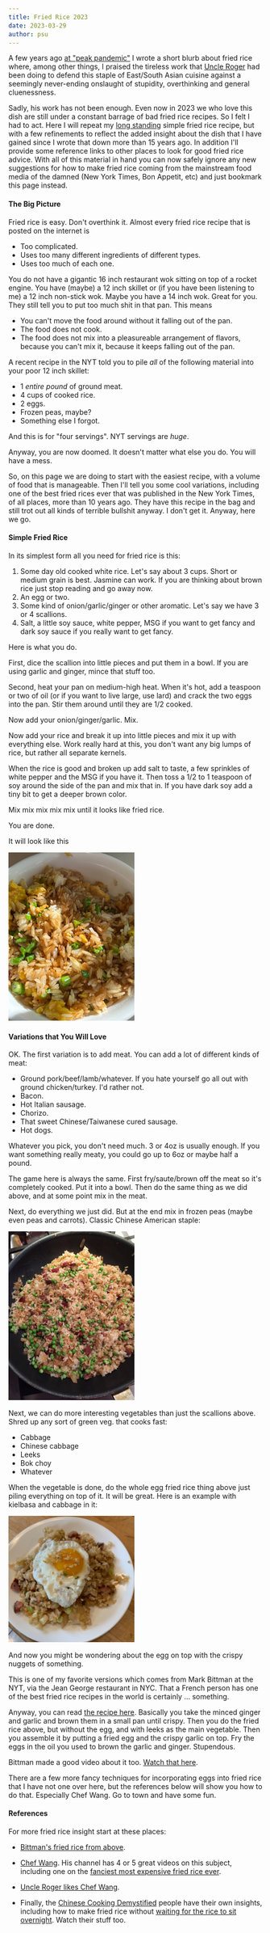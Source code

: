 ```yaml
---
title: Fried Rice 2023
date: 2023-03-29
author: psu
---
```


A few years ago [at "peak pandemic"](pandemic-shorts-3.html) I wrote a short blurb about
fried rice where, among other things, I praised the tireless work that [Uncle
Roger](https://www.youtube.com/c/mrnigelng/videos) had been doing to defend this staple of
East/South Asian cuisine against a seemingly never-ending onslaught of stupidity,
overthinking and general cluenessness.

Sadly, his work has not been enough. Even now in 2023 we who love this dish are still
under a constant barrage of bad fried rice recipes. So I felt I had to act. Here I will
repeat my [long standing](fried-rice.html) simple fried rice recipe, but with a few
refinements to reflect the added insight about the dish that I have gained since I wrote that
down more than 15 years ago. In addition I'll provide some reference links to other places
to look for good fried rice advice. With all of this material in hand you can now safely
ignore any new suggestions for how to make fried rice coming from the mainstream food
media of the damned (New York Times, Bon Appetit, etc) and just bookmark this page
instead.

#### The Big Picture

Fried rice is easy. Don't overthink it. Almost every fried rice recipe
that is posted on the internet is 

- Too complicated.
- Uses too many different ingredients of different types.
- Uses too much of each one.

You do not have a gigantic 16 inch restaurant wok sitting on top of a rocket engine. You
have (maybe) a 12 inch skillet or (if you have been listening to me) a 12 inch non-stick
wok. Maybe you have a 14 inch wok. Great for you. They still tell you to put too much
shit in that pan. This means

* You can't move the food around without it falling out of the pan.
* The food does not cook.
* The food does not mix into a pleasureable arrangement of flavors, because you can't mix
   it, because it keeps falling out of the pan.

A recent recipe in the NYT told you to pile _all_ of the following material into your poor
12 inch skillet:

* 1 _entire pound_ of ground meat.
* 4 cups of cooked rice.
* 2 eggs.
* Frozen peas, maybe?
* Something else I forgot.

And this is for "four servings". NYT servings are _huge_.

Anyway, you are now doomed. It doesn't matter what else you do. You will have a mess.

So, on this page we are doing to start with the easiest recipe, with a volume of food that
is manageable. Then I'll tell you some cool variations, including one of the best fried
rices ever that was published in the New York Times, of all places, more than 10 years
ago. They have this recipe in the bag and still trot out all kinds of terrible bullshit
anyway. I don't get it. Anyway, here we go.

#### Simple Fried Rice

In its simplest form all you need for fried rice is this:

1. Some day old cooked white rice. Let's say about 3 cups. Short or medium grain is best.
   Jasmine can work. If you are thinking about brown rice just stop reading and go away now.
2. An egg or two.
3. Some kind of onion/garlic/ginger or other aromatic. Let's say we have 3 or 4 scallions.
4. Salt, a little soy sauce, white pepper, MSG if you want to get fancy and dark soy sauce if you really
   want to get fancy.

Here is what you do.

First, dice the scallion into little pieces and put them in a bowl. If you are using
garlic and ginger, mince that stuff too.

Second, heat your pan on medium-high heat. When it's hot, add a teaspoon or two of oil (or
if you want to live large, use lard) and crack the two eggs into the pan. Stir them around
until they are 1/2 cooked.

Now add your onion/ginger/garlic. Mix.

Now add your rice and break it up into little pieces and mix it up with everything else.
Work really hard at this, you don't want any big lumps of rice, but rather all separate
kernels.

When the rice is good and broken up add salt to taste, a few sprinkles of white pepper and
the MSG if you have it. Then toss a 1/2 to 1 teaspoon of soy around the side of the pan
and mix that in. If you have dark soy add a tiny bit to get a deeper brown color.

Mix mix mix mix mix until it looks like fried rice. 

You are done.

It will look like this

> > <a href="../images/IMG_0042.jpg">
<img src="../images/IMG_0042.jpg" width=250></a>

#### Variations that You Will Love

OK. The first variation is to add meat. You can add a lot of different kinds of meat:

- Ground pork/beef/lamb/whatever. If you hate yourself go all out with ground
  chicken/turkey. I'd rather not.
- Bacon.
- Hot Italian sausage.
- Chorizo.
- That sweet Chinese/Taiwanese cured sausage.
- Hot dogs.

Whatever you pick, you don't need much. 3 or 4oz is usually enough. If you want something
really meaty, you could go up to 6oz or maybe half a pound.

The game here is always the same. First fry/saute/brown off the meat so it's completely
cooked. Put it into a bowl. Then do the same thing as we did above, and at some point mix
in the meat.

Next, do everything we just did. But at the end mix in frozen peas (maybe even peas and
carrots). Classic Chinese American staple:

> > <a href="../images/psu_20141225-04023.jpg">
<img src="../images/psu_20141225-04023.jpg" width=250></a>

Next, we can do more interesting vegetables than just the scallions above. Shred up any sort
of green veg. that cooks fast:

- Cabbage
- Chinese cabbage
- Leeks
- Bok choy
- Whatever

When the vegetable is done, do the whole egg fried rice thing above just piling everything
on top of it. It will be great. Here is an example with kielbasa and cabbage in it:

> > <a href="../images/IMG_9069.jpg">
<img src="../images/IMG_9069.jpg" width=250></a>

And now you might be wondering about the egg on top with the crispy nuggets of something.

This is one of my favorite versions which comes from Mark Bittman at the NYT, via the Jean
George restaurant in NYC. That a French person has one of the best fried rice recipes in
the world is certainly ... something.

Anyway, you can read [the recipe here](https://archive.ph/1mOVy). Basically you take the
minced ginger and garlic and brown them in a small pan until crispy. Then you do the fried
rice above, but without the egg, and with leeks as the main vegetable. Then you assemble
it by putting a fried egg and the crispy garlic on top. Fry the eggs in the oil you used
to brown the garlic and ginger. Stupendous.

Bittman made a good video about it too. [Watch that
here](https://www.youtube.com/watch?v=i2zMrOclu-o).

There are a few more fancy techniques for incorporating eggs into fried rice that I have
not one over here, but the references below will show you how to do that. Especially Chef
Wang. Go to town and have some fun.

#### References

For more fried rice insight start at these places:

* [Bittman's fried rice from above](https://www.youtube.com/watch?v=i2zMrOclu-o).

* [Chef Wang](https://www.youtube.com/watch?v=hgYXRuQcniw). His channel has 4 or 5 great
  videos on this subject, including one on the [fanciest most expensive fried rice
  ever](https://www.youtube.com/watch?v=ZgdCMwDLhq0).
  
* [Uncle Roger likes Chef Wang](https://www.youtube.com/watch?v=5M_Z0ARqol8).

* Finally, the [Chinese Cooking Demystified](https://www.youtube.com/watch?v=n10xBmqehik)
  people have their own insights, including how to make fried rice without [waiting for the
 rice to sit overnight](https://www.youtube.com/watch?v=owUiKyx4chI). Watch their stuff too.
